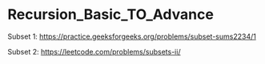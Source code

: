 # Recursion_Basic_TO_Advance


Subset 1: https://practice.geeksforgeeks.org/problems/subset-sums2234/1 

Subset 2: https://leetcode.com/problems/subsets-ii/
